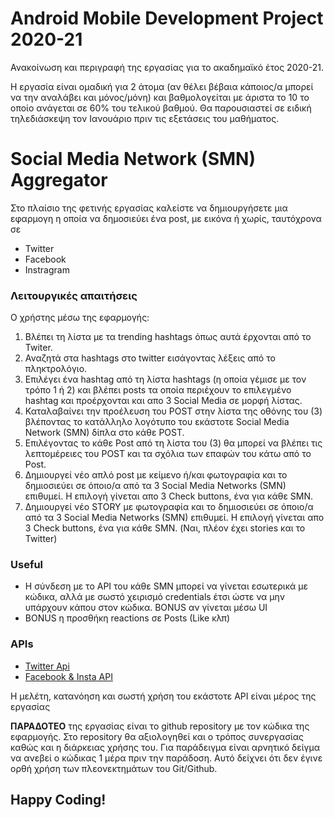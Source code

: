 # Android Mobile Development Project 2020-21
Ανακοίνωση και περιγραφή της εργασίας για το ακαδημαϊκό έτος 2020-21.

Η εργασία είναι ομαδική για 2 άτομα (αν θέλει βέβαια κάποιος/α μπορεί να την αναλάβει και μόνος/μόνη) και βαθμολογείται με άριστα το 10 το οποίο ανάγεται σε 60% του τελικού βαθμού. Θα παρουσιαστεί σε ειδική τηλεδιάσκεψη τον Ιανουάριο πριν τις εξετάσεις του μαθήματος.

# Social Media Network (SMN) Aggregator


Στο πλαίσιο της φετινής εργασίας καλείστε να δημιουργήσετε μια εφαρμογη η οποία να δημοσιεύει ένα post, με εικόνα ή χωρίς, ταυτόχρονα σε 
- Twitter
- Facebook
- Instragram 


### Λειτουργικές απαιτήσεις

Ο χρήστης μέσω της εφαρμογής:

1. Βλέπει τη λίστα με τα trending hashtags όπως αυτά έρχονται από το Twiter.
2. Αναζητά στα hashtags στο twitter εισάγοντας λέξεις από το πληκτρολόγιο.
3. Επιλέγει ένα hashtag από τη λίστα hashtags (η οποία γέμισε με τον τρόπο 1 ή 2) και βλέπει posts τα οποία περιέχουν το επιλεγμένο hashtag και προέρχονται και απο 3 Social Media σε μορφή λίστας.
4. Καταλαβαίνει την προέλευση του POST στην λίστα της οθόνης του (3) βλέποντας το κατάλληλο λογότυπο του εκάστοτε Social Media Network (SMN) δίπλα στο κάθε POST.
5. Επιλέγοντας το κάθε Post από τη λίστα του (3) θα μπορεί να βλέπει τις λεπτομέρειες του POST και τα σχόλια των επαφών του κάτω από το Post.
6. Δημιουργεί νέο απλό post με κείμενο ή/και φωτογραφία και το δημιοσιεύει σε όποιο/α από τα 3 Social Media Networks (SMN) επιθυμεί. Η επιλογή γίνεται απο 3 Check buttons, ένα για κάθε SMN.
7. Δημιουργεί νέο STORY με φωτογραφία και το δημιοσιεύει σε όποιο/α από τα 3 Social Media Networks (SMN) επιθυμεί. Η επιλογή γίνεται απο 3 Check buttons, ένα για κάθε SMN. (Ναι, πλέον έχει stories και το Twitter)



### Useful
- Η σύνδεση με το API του κάθε SMN μπορεί να γίνεται εσωτερικά με κώδικα, αλλά με σωστό χειρισμό credentials έτσι ώστε να μην υπάρχουν κάπου στον κώδικα. BONUS αν γίνεται μέσω UI
- BONUS η προσθήκη reactions σε Posts (Like κλπ)

### APIs
- [Twitter Api](https://developer.twitter.com/en)
- [Facebook & Insta API](https://developers.facebook.com/)

Η μελέτη, κατανόηση και σωστή χρήση του εκάστοτε API είναι μέρος της εργασίας

**ΠΑΡΑΔΟΤΕΟ** της εργασίας είναι το github repository με τον κώδικα της εφαρμογής. Στο repository θα αξιολογηθεί και ο τρόπος συνεργασίας καθώς και η διάρκειας χρήσης του. Για παράδειγμα είναι αρνητικό δείγμα να ανεβεί ο κώδικας 1 μέρα πριν την παράδοση. Αυτό δείχνει ότι δεν έγινε ορθή χρήση των πλεονεκτημάτων του Git/Github.


## Happy Coding!
